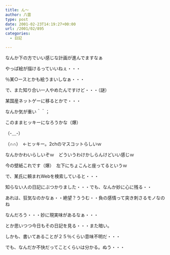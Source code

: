 ```yaml
---
title: ん～
author: 八雲
type: post
date: 2001-02-23T14:19:27+00:00
url: /2001/02/895
categories:
  - 日記

---
```

なんか下の方でいい感じな計画が進んでますなぁ
  
やっぱ絵が描けるっていいねぇ・・・
  
％某○ースとかも絵うまいしなぁ・・・
  
で、また知り合い一人やめたんですけど・・・（謎）
  
某国産ネットゲーに移るとかで・・・
  
なんか気が重い＾＾；
  
このままヒッキーになろうかな（爆）
  
（-＿-）
  
（∩∩）　←ヒッキー。2chのマスコットらしいｗ

なんかかわいらしいぞｗ　どういうわけかしらんけどいい感じｗ
  
今の壁紙これです（爆）　左下にちょこんと座ってるというｗ
  
で、某氏に頼まれWebを検索していると・・・
  
知らない人の日記にぶつかりました・・・でも、なんか妙に心に残る・・
  
あれは、狂気なのかなぁ・・絶望？ううむ・・負の感情って突き刺さるモノなのね
  
なんだろう・・・妙に現実味があるなぁ・・・
  
とか思いつつ今日もその日記を見る・・・また暗い。
  
しかも、書いてあることが２５％くらい意味不明だ・・・
  
でも、なんだか不快だってことくらいは分かる。ぬう・・・